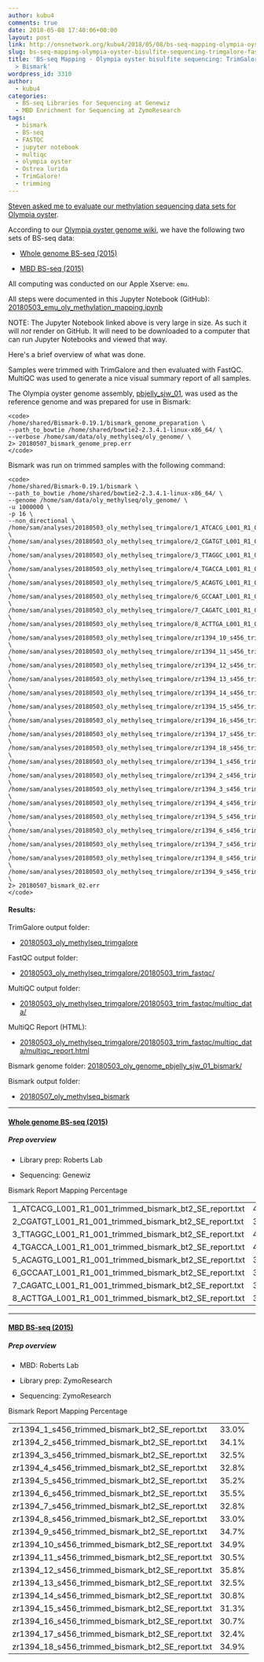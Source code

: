 ```yaml
---
author: kubu4
comments: true
date: 2018-05-08 17:40:06+00:00
layout: post
link: http://onsnetwork.org/kubu4/2018/05/08/bs-seq-mapping-olympia-oyster-bisulfite-sequencing-trimgalore-fastqc-bismark/
slug: bs-seq-mapping-olympia-oyster-bisulfite-sequencing-trimgalore-fastqc-bismark
title: 'BS-seq Mapping - Olympia oyster bisulfite sequencing: TrimGalore > FastQC
  > Bismark'
wordpress_id: 3310
author:
  - kubu4
categories:
  - BS-seq Libraries for Sequencing at Genewiz
  - MBD Enrichment for Sequencing at ZymoResearch
tags:
  - bismark
  - BS-seq
  - FASTQC
  - jupyter notebook
  - multiqc
  - olympia oyster
  - Ostrea lurida
  - TrimGalore!
  - trimming
---
```


[Steven asked me to evaluate our methylation sequencing data sets for Olympia oyster](https://github.com/RobertsLab/resources/issues/225).

According to our [Olympia oyster genome wiki](https://github.com/RobertsLab/project-olympia.oyster-genomic/wiki), we have the following two sets of BS-seq data:





  * [Whole genome BS-seq (2015)](https://github.com/RobertsLab/project-olympia.oyster-genomic/wiki/Whole-genome-BSseq-December-2015)



  * [MBD BS-seq (2015)](https://github.com/RobertsLab/project-olympia.oyster-genomic/wiki/MBD-BSseq-December-2015)






All computing was conducted on our Apple Xserve: `emu`.

All steps were documented in this Jupyter Notebook (GitHub): [20180503_emu_oly_methylation_mapping.ipynb](https://github.com/sr320/LabDocs/blob/master/jupyter_nbs/sam/20180503_emu_oly_methylation_mapping.ipynb)

NOTE: The Jupyter Notebook linked above is very large in size. As such it will _not_ render on GitHub. It will need to be downloaded to a computer that can run Jupyter Notebooks and viewed that way.

Here's a brief overview of what was done.

Samples were trimmed with TrimGalore and then evaluated with FastQC. MultiQC was used to generate a nice visual summary report of all samples.

The Olympia oyster genome assembly, [pbjelly_sjw_01](https://github.com/RobertsLab/project-olympia.oyster-genomic/wiki/Genome-Assemblies), was used as the reference genome and was prepared for use in Bismark:


    
    <code>
    /home/shared/Bismark-0.19.1/bismark_genome_preparation \
    --path_to_bowtie /home/shared/bowtie2-2.3.4.1-linux-x86_64/ \
    --verbose /home/sam/data/oly_methylseq/oly_genome/ \
    2> 20180507_bismark_genome_prep.err
    </code>



Bismark was run on trimmed samples with the following command:


    
    <code>
    /home/shared/Bismark-0.19.1/bismark \
    --path_to_bowtie /home/shared/bowtie2-2.3.4.1-linux-x86_64/ \
    --genome /home/sam/data/oly_methylseq/oly_genome/ \
    -u 1000000 \
    -p 16 \
    --non_directional \
    /home/sam/analyses/20180503_oly_methylseq_trimgalore/1_ATCACG_L001_R1_001_trimmed.fq.gz \
    /home/sam/analyses/20180503_oly_methylseq_trimgalore/2_CGATGT_L001_R1_001_trimmed.fq.gz \
    /home/sam/analyses/20180503_oly_methylseq_trimgalore/3_TTAGGC_L001_R1_001_trimmed.fq.gz \
    /home/sam/analyses/20180503_oly_methylseq_trimgalore/4_TGACCA_L001_R1_001_trimmed.fq.gz \
    /home/sam/analyses/20180503_oly_methylseq_trimgalore/5_ACAGTG_L001_R1_001_trimmed.fq.gz \
    /home/sam/analyses/20180503_oly_methylseq_trimgalore/6_GCCAAT_L001_R1_001_trimmed.fq.gz \
    /home/sam/analyses/20180503_oly_methylseq_trimgalore/7_CAGATC_L001_R1_001_trimmed.fq.gz \
    /home/sam/analyses/20180503_oly_methylseq_trimgalore/8_ACTTGA_L001_R1_001_trimmed.fq.gz \
    /home/sam/analyses/20180503_oly_methylseq_trimgalore/zr1394_10_s456_trimmed.fq.gz \
    /home/sam/analyses/20180503_oly_methylseq_trimgalore/zr1394_11_s456_trimmed.fq.gz \
    /home/sam/analyses/20180503_oly_methylseq_trimgalore/zr1394_12_s456_trimmed.fq.gz \
    /home/sam/analyses/20180503_oly_methylseq_trimgalore/zr1394_13_s456_trimmed.fq.gz \
    /home/sam/analyses/20180503_oly_methylseq_trimgalore/zr1394_14_s456_trimmed.fq.gz \
    /home/sam/analyses/20180503_oly_methylseq_trimgalore/zr1394_15_s456_trimmed.fq.gz \
    /home/sam/analyses/20180503_oly_methylseq_trimgalore/zr1394_16_s456_trimmed.fq.gz \
    /home/sam/analyses/20180503_oly_methylseq_trimgalore/zr1394_17_s456_trimmed.fq.gz \
    /home/sam/analyses/20180503_oly_methylseq_trimgalore/zr1394_18_s456_trimmed.fq.gz \
    /home/sam/analyses/20180503_oly_methylseq_trimgalore/zr1394_1_s456_trimmed.fq.gz \
    /home/sam/analyses/20180503_oly_methylseq_trimgalore/zr1394_2_s456_trimmed.fq.gz \
    /home/sam/analyses/20180503_oly_methylseq_trimgalore/zr1394_3_s456_trimmed.fq.gz \
    /home/sam/analyses/20180503_oly_methylseq_trimgalore/zr1394_4_s456_trimmed.fq.gz \
    /home/sam/analyses/20180503_oly_methylseq_trimgalore/zr1394_5_s456_trimmed.fq.gz \
    /home/sam/analyses/20180503_oly_methylseq_trimgalore/zr1394_6_s456_trimmed.fq.gz \
    /home/sam/analyses/20180503_oly_methylseq_trimgalore/zr1394_7_s456_trimmed.fq.gz \
    /home/sam/analyses/20180503_oly_methylseq_trimgalore/zr1394_8_s456_trimmed.fq.gz \
    /home/sam/analyses/20180503_oly_methylseq_trimgalore/zr1394_9_s456_trimmed.fq.gz \
    2> 20180507_bismark_02.err
    </code>





#### Results:



TrimGalore output folder:





  * [20180503_oly_methylseq_trimgalore](http://owl.fish.washington.edu/Athaliana/20180503_oly_methylseq_trimgalore/)



FastQC output folder:



  * [20180503_oly_methylseq_trimgalore/20180503_trim_fastqc/](http://owl.fish.washington.edu/Athaliana/20180503_oly_methylseq_trimgalore/20180503_trim_fastqc/)



MultiQC output folder:



  * [20180503_oly_methylseq_trimgalore/20180503_trim_fastqc/multiqc_data/](http://owl.fish.washington.edu/Athaliana/20180503_oly_methylseq_trimgalore/20180503_trim_fastqc/multiqc_data/)



MultiQC Report (HTML):



  * [20180503_oly_methylseq_trimgalore/20180503_trim_fastqc/multiqc_data/multiqc_report.html](http://owl.fish.washington.edu/Athaliana/20180503_oly_methylseq_trimgalore/20180503_trim_fastqc/multiqc_data/multiqc_report.html)



Bismark genome folder: [20180503_oly_genome_pbjelly_sjw_01_bismark/](http://owl.fish.washington.edu/Athaliana/20180503_oly_genome_pbjelly_sjw_01_bismark/)

Bismark output folder:





  * [20180507_oly_methylseq_bismark](http://owl.fish.washington.edu/Athaliana/20180507_oly_methylseq_bismark/)





* * *





#### [Whole genome BS-seq (2015)](https://github.com/RobertsLab/project-olympia.oyster-genomic/wiki/Whole-genome-BSseq-December-2015)





##### Prep overview







  * Library prep: Roberts Lab


  * Sequencing: Genewiz



<table >

<tr >
  Bismark Report
  Mapping Percentage
</tr>

<tbody >
<tr >
  
<td >1_ATCACG_L001_R1_001_trimmed_bismark_bt2_SE_report.txt
</td>
  
<td >40.3%
</td>
</tr>
<tr >
  
<td >2_CGATGT_L001_R1_001_trimmed_bismark_bt2_SE_report.txt
</td>
  
<td >39.9%
</td>
</tr>
<tr >
  
<td >3_TTAGGC_L001_R1_001_trimmed_bismark_bt2_SE_report.txt
</td>
  
<td >40.2%
</td>
</tr>
<tr >
  
<td >4_TGACCA_L001_R1_001_trimmed_bismark_bt2_SE_report.txt
</td>
  
<td >40.4%
</td>
</tr>
<tr >
  
<td >5_ACAGTG_L001_R1_001_trimmed_bismark_bt2_SE_report.txt
</td>
  
<td >39.9%
</td>
</tr>
<tr >
  
<td >6_GCCAAT_L001_R1_001_trimmed_bismark_bt2_SE_report.txt
</td>
  
<td >39.6%
</td>
</tr>
<tr >
  
<td >7_CAGATC_L001_R1_001_trimmed_bismark_bt2_SE_report.txt
</td>
  
<td >39.9%
</td>
</tr>
<tr >
  
<td >8_ACTTGA_L001_R1_001_trimmed_bismark_bt2_SE_report.txt
</td>
  
<td >39.7%
</td>
</tr>
</tbody>
</table>



* * *





#### [MBD BS-seq (2015) ](https://github.com/RobertsLab/project-olympia.oyster-genomic/wiki/MBD-BSseq-December-2015)





##### Prep overview







  * MBD: Roberts Lab


  * Library prep: ZymoResearch


  * Sequencing: ZymoResearch



<table >

<tr >
  Bismark Report
  Mapping Percentage
</tr>

<tbody >
<tr >
  
<td >zr1394_1_s456_trimmed_bismark_bt2_SE_report.txt
</td>
  
<td >33.0%
</td>
</tr>
<tr >
  
<td >zr1394_2_s456_trimmed_bismark_bt2_SE_report.txt
</td>
  
<td >34.1%
</td>
</tr>
<tr >
  
<td >zr1394_3_s456_trimmed_bismark_bt2_SE_report.txt
</td>
  
<td >32.5%
</td>
</tr>
<tr >
  
<td >zr1394_4_s456_trimmed_bismark_bt2_SE_report.txt
</td>
  
<td >32.8%
</td>
</tr>
<tr >
  
<td >zr1394_5_s456_trimmed_bismark_bt2_SE_report.txt
</td>
  
<td >35.2%
</td>
</tr>
<tr >
  
<td >zr1394_6_s456_trimmed_bismark_bt2_SE_report.txt
</td>
  
<td >35.5%
</td>
</tr>
<tr >
  
<td >zr1394_7_s456_trimmed_bismark_bt2_SE_report.txt
</td>
  
<td >32.8%
</td>
</tr>
<tr >
  
<td >zr1394_8_s456_trimmed_bismark_bt2_SE_report.txt
</td>
  
<td >33.0%
</td>
</tr>
<tr >
  
<td >zr1394_9_s456_trimmed_bismark_bt2_SE_report.txt
</td>
  
<td >34.7%
</td>
</tr>
<tr >
  
<td >zr1394_10_s456_trimmed_bismark_bt2_SE_report.txt
</td>
  
<td >34.9%
</td>
</tr>
<tr >
  
<td >zr1394_11_s456_trimmed_bismark_bt2_SE_report.txt
</td>
  
<td >30.5%
</td>
</tr>
<tr >
  
<td >zr1394_12_s456_trimmed_bismark_bt2_SE_report.txt
</td>
  
<td >35.8%
</td>
</tr>
<tr >
  
<td >zr1394_13_s456_trimmed_bismark_bt2_SE_report.txt
</td>
  
<td >32.5%
</td>
</tr>
<tr >
  
<td >zr1394_14_s456_trimmed_bismark_bt2_SE_report.txt
</td>
  
<td >30.8%
</td>
</tr>
<tr >
  
<td >zr1394_15_s456_trimmed_bismark_bt2_SE_report.txt
</td>
  
<td >31.3%
</td>
</tr>
<tr >
  
<td >zr1394_16_s456_trimmed_bismark_bt2_SE_report.txt
</td>
  
<td >30.7%
</td>
</tr>
<tr >
  
<td >zr1394_17_s456_trimmed_bismark_bt2_SE_report.txt
</td>
  
<td >32.4%
</td>
</tr>
<tr >
  
<td >zr1394_18_s456_trimmed_bismark_bt2_SE_report.txt
</td>
  
<td >34.9%
</td>
</tr>
</tbody>
</table>
